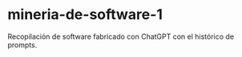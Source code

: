 # mineria-de-software-1

Recopilación de software fabricado con ChatGPT con el histórico de prompts.